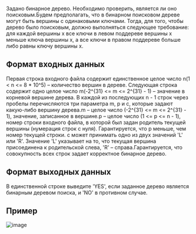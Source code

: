  Задано бинарное дерево. Необходимо проверить, является ли оно поисковым.Будем предполагать, что в бинарном поисковом дереве могут быть вершины с одинаковыми ключами. Тогда, для того, чтобы дерево было поисковым, должно выполняться следующее требование: для каждой вершины x все ключи в левом поддереве вершины x меньше ключа вершины x, а все ключи в правом поддереве больше либо равны ключу вершины x. 
 ## Формат входных данных
 Первая строка входного файла содержит единственное целое число n(1 < n <= 8 * 10^5) – количество вершин в дереве. Следующая строка содержит одно целое число m(-2^{31} <= m <= 2^{31} - 1) – значение в корневой вершине дерева. В каждой из последующих n - 1 строк через пробелы перечисляются три параметра m, p и c, которые задают какую-либо вершину дерева.m – целое число (-2^{31} <= m <= 2^{31} - 1), значение, записанное в вершине.p – целое число (1 <= p <= n - 1), номер строки входного файла, в которой был задан родитель текущей вершины (нумерация строк с нуля). Гарантируется, что p меньше, чем номер текущей строки. c может принимать одно из двух значений 'L' или 'R'. Значение 'L' указывает на то, что текущая вершина присоединена к родительской слева, 'R' – справа.Гарантируется, что совокупность всех строк задает корректное бинарное дерево.
 ## Формат выходных данных
 В единственной строке выведите 'YES', если заданное дерево является бинарным деревом поиска, и 'NO' в противном случае.
 ## Пример 
 ![image](https://user-images.githubusercontent.com/74289746/151342316-83916fa7-36f6-4681-abfb-f7b1de05329f.png)
